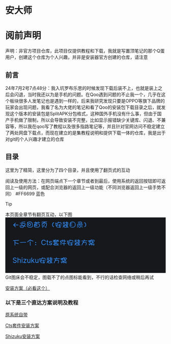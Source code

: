 # 安大师

# 阅前声明
声明：非官方项目仓库，此项目仅提供教程和下载，我就是写置顶笔记的那个Q蛋用户，创建这个仓库为个人兴趣，并非是安装器官方创建的仓库，请注意

## 前言

24年7月2号7点48分：我入坑罗布乐思的时候发现下载后装不上，也就是装上之后会闪退，当时我还以为是手机的问题。在Qoo遇到问题的不止我一个，几乎在这个板块很多人发笔记也是遇到一样的，后来我研究发现只要是OPPO等旗下品牌的玩家会出现问题，我看了名为大佬的笔记和看了Qoo的安装包下载目录之后，就发现这个版本的安装包是SplitAPK分包格式，这种国外手机没有什么事，但由于国产手机做了限制，所以会导致安装不完整，比如显示报错缺少关键库、闪退、不兼容等，所以我在qoo写了教程以及很多指路笔记等，并且针对官网访问不稳定建立了两处网盘下载点，而现在建立的是集教程说明和提供下载一体的仓库，我是出于对git的个人兴趣才建立的仓库

## 目录

这里为了精简，这里分为了四个目录，并且使用了翻页式的互动

阅读及使用方法：在网页端点下一个章节或者到最后，使用系统的返回按钮即可返回上一级的网页，或配合浏览器的返回上一级功能（不同浏览器返回上一级手势不同）
#FF6699 蓝色

> [!TIP]
> 本页面全章节有翻页互动，以下图
![Image](Screenshots/Screenshot_2024-10-03-20-31-56-37_320a9a695de7cdce83ed5281148d6f19.jpg)   Git图床会不稳定，图载不了的点图标能看到，不行的话检查网络或稍后再试

[安装方案（必看这个）](cha1.md)

### 以下是三个直达方案说明及教程

[原系统自带](cha2.md)

[Cts套件安装方案](cha3.md)

[Shizuku安装方案](cha4)
